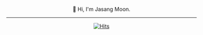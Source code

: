<div align="center">
  
  👋 Hi, I'm Jasang Moon.
  
 <hr/>
  
  
[![Hits](https://hits.seeyoufarm.com/api/count/incr/badge.svg?url=https%3A%2F%2Fgithub.com%2Fjason-moonKor%2Fhit-counter&count_bg=%23051D61&title_bg=%2366940A&icon=&icon_color=%230C840E&title=WELCOM+TO+JASON+GITHUB+PAGE&edge_flat=false)](https://hits.seeyoufarm.com)
</div>
 

